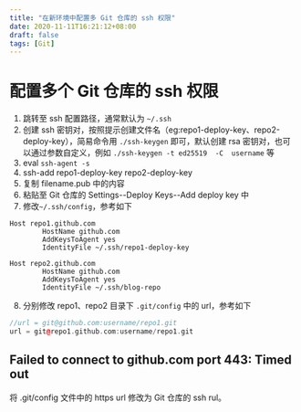 ```yaml
---
title: "在新环境中配置多 Git 仓库的 ssh 权限"
date: 2020-11-11T16:21:12+08:00
draft: false
tags: [Git]
---
```


# 配置多个 Git 仓库的 ssh 权限

1. 跳转至 ssh 配置路径，通常默认为 `~/.ssh`
2. 创建 ssh 密钥对，按照提示创建文件名（eg:repo1-deploy-key、repo2-deploy-key），简易命令用 `./ssh-keygen` 即可，默认创建 rsa 密钥对，也可以通过参数自定义，例如 `./ssh-keygen -t ed25519  -C  username` 等
3. eval `ssh-agent -s`
4. ssh-add repo1-deploy-key repo2-deploy-key
5. 复制 filename.pub 中的内容
6. 粘贴至 Git 仓库的 Settings--Deploy Keys--Add deploy key 中
7. 修改`~/.ssh/config`，参考如下

```
Host repo1.github.com
        HostName github.com
        AddKeysToAgent yes
        IdentityFile ~/.ssh/repo1-deploy-key

Host repo2.github.com
        HostName github.com
        AddKeysToAgent yes
        IdentityFile ~/.ssh/blog-repo
```

8. 分别修改 repo1、repo2 目录下 `.git/config` 中的 url，参考如下

```c++
//url = git@github.com:username/repo1.git
url = git@repo1.github.com:username/repo1.git
```

## Failed to connect to github.com port 443: Timed out

将 .git/config 文件中的 https url 修改为 Git 仓库的 ssh rul。
